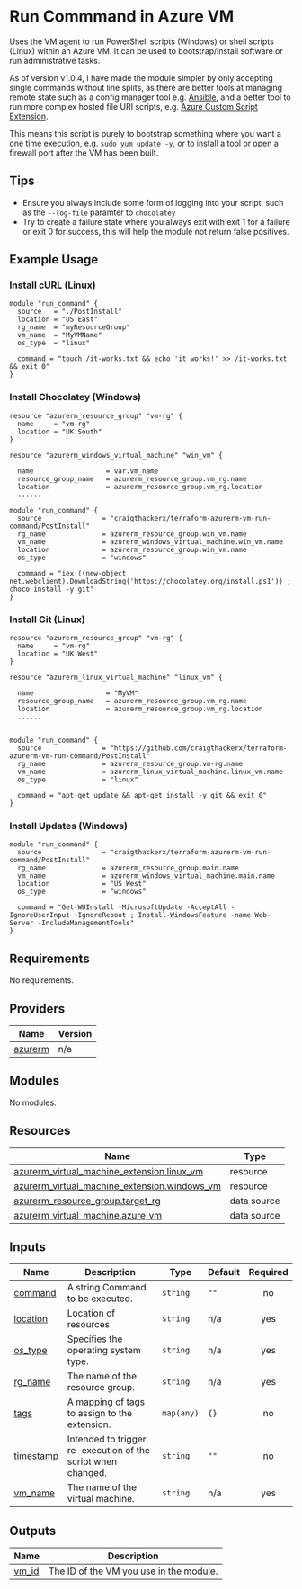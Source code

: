 # Run Commmand in Azure VM

Uses the VM agent to run PowerShell scripts (Windows) or shell scripts (Linux) within an Azure VM. It can be used to bootstrap/install software or run administrative tasks.

As of version v1.0.4, I have made the module simpler by only accepting single commands without line splits, as there are better tools at managing remote state such as a config manager tool e.g. [Ansible](www.ansible.com), and a better tool to run more complex hosted file URI scripts, e.g. [Azure Custom Script Extension](https://docs.microsoft.com/en-us/azure/virtual-machines/extensions/custom-script-windows).

This means this script is purely to bootstrap something where you want a one time execution, e.g. `sudo yum update -y`, or to install a tool or open a firewall port after the VM has been built.

## Tips

- Ensure you always include some form of logging into your script, such as the `--log-file` paramter to `chocolatey`
- Try to create a failure state where you always exit with exit 1 for a failure or exit 0 for success, this will help the module not return false positives.

## Example Usage

### Install cURL (Linux)

```hcl
module "run_command" {
  source   = "./PostInstall"
  location = "US East"
  rg_name  = "myResourceGroup"
  vm_name  = "MyVMName"
  os_type  = "linux"

  command = "touch /it-works.txt && echo 'it works!' >> /it-works.txt && exit 0"
}
```

### Install Chocolatey (Windows)

```hcl
resource "azurerm_resource_group" "vm-rg" {
  name     = "vm-rg"
  location = "UK South"
}

resource "azurerm_windows_virtual_machine" "win_vm" {
  
  name                  = var.vm_name
  resource_group_name   = azurerm_resource_group.vm_rg.name
  location              = azurerm_resource_group.vm_rg.location
  ......
  
module "run_command" {
  source               = "craigthackerx/terraform-azurerm-vm-run-command/PostInstall"
  rg_name              = azurerm_resource_group.win_vm.name
  vm_name              = azurerm_windows_virtual_machine.win_vm.name
  location             = azurerm_resource_group.win_vm.name
  os_type              = "windows"

  command = "iex ((new-object net.webclient).DownloadString('https://chocolatey.org/install.ps1')) ; choco install -y git"
}
```

### Install Git (Linux)

```hcl
resource "azurerm_resource_group" "vm-rg" {
  name     = "vm-rg"
  location = "UK West"
}

resource "azurerm_linux_virtual_machine" "linux_vm" {
  
  name                  = "MyVM"
  resource_group_name   = azurerm_resource_group.vm_rg.name
  location              = azurerm_resource_group.vm_rg.location
  ......
  

module "run_command" {
  source               = "https://github.com/craigthackerx/terraform-azurerm-vm-run-command/PostInstall"
  rg_name              = azurerm_resource_group.vm-rg.name
  vm_name              = azurerm_linux_virtual_machine.linux_vm.name
  os_type              = "linux"

  command = "apt-get update && apt-get install -y git && exit 0"
}
```

### Install Updates (Windows)

```hcl
module "run_command" {
  source               = "craigthackerx/terraform-azurerm-vm-run-command/PostInstall"
  rg_name              = azurerm_resource_group.main.name
  vm_name              = azurerm_windows_virtual_machine.main.name
  location             = "US West"
  os_type              = "windows"

  command = "Get-WUInstall -MicrosoftUpdate -AcceptAll -IgnoreUserInput -IgnoreReboot ; Install-WindowsFeature -name Web-Server -IncludeManagementTools"
}
```

## Requirements

No requirements.

## Providers

| Name | Version |
|------|---------|
| <a name="provider_azurerm"></a> [azurerm](#provider\_azurerm) | n/a |

## Modules

No modules.

## Resources

| Name | Type |
|------|------|
| [azurerm_virtual_machine_extension.linux_vm](https://registry.terraform.io/providers/hashicorp/azurerm/latest/docs/resources/virtual_machine_extension) | resource |
| [azurerm_virtual_machine_extension.windows_vm](https://registry.terraform.io/providers/hashicorp/azurerm/latest/docs/resources/virtual_machine_extension) | resource |
| [azurerm_resource_group.target_rg](https://registry.terraform.io/providers/hashicorp/azurerm/latest/docs/data-sources/resource_group) | data source |
| [azurerm_virtual_machine.azure_vm](https://registry.terraform.io/providers/hashicorp/azurerm/latest/docs/data-sources/virtual_machine) | data source |

## Inputs

| Name | Description | Type | Default | Required |
|------|-------------|------|---------|:--------:|
| <a name="input_command"></a> [command](#input\_command) | A string Command to be executed. | `string` | `""` | no |
| <a name="input_location"></a> [location](#input\_location) | Location of resources | `string` | n/a | yes |
| <a name="input_os_type"></a> [os\_type](#input\_os\_type) | Specifies the operating system type. | `string` | n/a | yes |
| <a name="input_rg_name"></a> [rg\_name](#input\_rg\_name) | The name of the resource group. | `string` | n/a | yes |
| <a name="input_tags"></a> [tags](#input\_tags) | A mapping of tags to assign to the extension. | `map(any)` | `{}` | no |
| <a name="input_timestamp"></a> [timestamp](#input\_timestamp) | Intended to trigger re-execution of the script when changed. | `string` | `""` | no |
| <a name="input_vm_name"></a> [vm\_name](#input\_vm\_name) | The name of the virtual machine. | `string` | n/a | yes |

## Outputs

| Name | Description |
|------|-------------|
| <a name="output_vm_id"></a> [vm\_id](#output\_vm\_id) | The ID of the VM you use in the module. |
